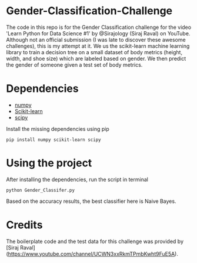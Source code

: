 # Gender-Classification-Challenge

The code in this repo is for the Gender Classification challenge for the video 'Learn Python for Data Science #1' by @Sirajology (Siraj Raval) on YouTube. Although not an official submission (I was late to discover these awesome challenges), this is my attempt at it. We us the scikit-learn machine learning library to train a decision tree on a small dataset of body metrics (height, width, and shoe size) which are labeled based on gender. We then predict the gender of someone given a test set of body metrics. 

# Dependencies

* [numpy](http://www.numpy.org/)
* [Scikit-learn](http://scikit-learn.org/stable/install.html)
* [scipy](https://www.scipy.org/)

Install the missing dependencies using pip
~~~~
pip install numpy scikit-learn scipy
~~~~

# Using the project

After installing the dependencies, run the script in terminal 

~~~~
python Gender_Classifer.py
~~~~

Based on the accuracy results, the best classifier here is Naive Bayes.


# Credits

The boilerplate code and the test data for this challenge was provided by [Siraj Raval] (https://www.youtube.com/channel/UCWN3xxRkmTPmbKwht9FuE5A).

